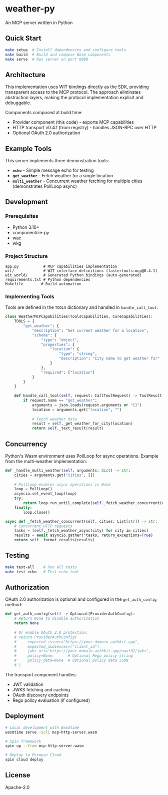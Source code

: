 # weather-py

An MCP server written in Python

## Quick Start

```bash
make setup  # Install dependencies and configure tools
make build  # Build and compose Wasm components
make serve  # Run server on port 8080
```

## Architecture

This implementation uses WIT bindings directly as the SDK, providing transparent access to the MCP protocol. The approach eliminates abstraction layers, making the protocol implementation explicit and debuggable.

Components composed at build time:
- Provider component (this code) - exports MCP capabilities
- HTTP transport v0.4.1 (from registry) - handles JSON-RPC over HTTP
- Optional OAuth 2.0 authorization

## Example Tools

This server implements three demonstration tools:

- **`echo`** - Simple message echo for testing
- **`get_weather`** - Fetch weather for a single location
- **`multi_weather`** - Concurrent weather fetching for multiple cities (demonstrates PollLoop async)

## Development

### Prerequisites

- Python 3.10+
- componentize-py
- wac
- wkg

### Project Structure

```
app.py           # MCP capabilities implementation
wit/             # WIT interface definitions (fastertools:mcp@0.4.1)
wit_world/       # Generated Python bindings (auto-generated)
requirements.txt # Python dependencies
Makefile        # Build automation
```

### Implementing Tools

Tools are defined in the `TOOLS` dictionary and handled in `handle_call_tool`:

```python
class WeatherMCPCapabilities(ToolsCapabilities, CoreCapabilities):
    TOOLS = {
        "get_weather": {
            "description": "Get current weather for a location",
            "schema": {
                "type": "object",
                "properties": {
                    "location": {
                        "type": "string",
                        "description": "City name to get weather for"
                    }
                },
                "required": ["location"]
            }
        }
    }
    
    def handle_call_tool(self, request: CallToolRequest) -> ToolResult:
        if request.name == "get_weather":
            arguments = json.loads(request.arguments or "{}")
            location = arguments.get("location", "")
            
            # Fetch weather data
            result = self._get_weather_for_city(location)
            return self._text_result(result)
```

## Concurrency

Python's Wasm environment uses PollLoop for async operations. Example from the multi-weather implementation:

```python
def _handle_multi_weather(self, arguments: dict) -> str:
    cities = arguments.get("cities", [])
    
    # PollLoop enables async operations in Wasm
    loop = PollLoop()
    asyncio.set_event_loop(loop)
    try:
        return loop.run_until_complete(self._fetch_weather_concurrent(cities))
    finally:
        loop.close()

async def _fetch_weather_concurrent(self, cities: List[str]) -> str:
    # Concurrent HTTP requests
    tasks = [self._fetch_weather_async(city) for city in cities]
    results = await asyncio.gather(*tasks, return_exceptions=True)
    return self._format_results(results)
```

## Testing

```bash
make test-all    # Run all tests
make test-echo   # Test echo tool
```

## Authorization

OAuth 2.0 authorization is optional and configured in the `get_auth_config` method:

```python
def get_auth_config(self) -> Optional[ProviderAuthConfig]:
    # Return None to disable authorization
    return None
    
    # Or enable OAuth 2.0 protection:
    # return ProviderAuthConfig(
    #     expected_issuer="https://your-domain.authkit.app",
    #     expected_audiences=["client_id"],
    #     jwks_uri="https://your-domain.authkit.app/oauth2/jwks",
    #     policy=None,      # Optional Rego policy string
    #     policy_data=None  # Optional policy data JSON
    # )
```

The transport component handles:
- JWT validation
- JWKS fetching and caching
- OAuth discovery endpoints
- Rego policy evaluation (if configured)

## Deployment

```bash
# Local development with Wasmtime
wasmtime serve -Scli mcp-http-server.wasm

# Spin framework
spin up --from mcp-http-server.wasm

# Deploy to Fermyon Cloud
spin cloud deploy
```

## License

Apache-2.0